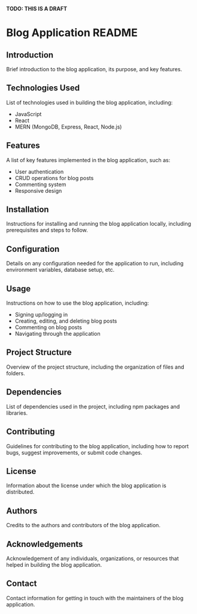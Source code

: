 **TODO: THIS IS A DRAFT**

# Blog Application README

## Introduction

Brief introduction to the blog application, its purpose, and key features.

## Technologies Used

List of technologies used in building the blog application, including:

- JavaScript
- React
- MERN (MongoDB, Express, React, Node.js)

## Features

A list of key features implemented in the blog application, such as:

- User authentication
- CRUD operations for blog posts
- Commenting system
- Responsive design

## Installation

Instructions for installing and running the blog application locally, including prerequisites and steps to follow.

## Configuration

Details on any configuration needed for the application to run, including environment variables, database setup, etc.

## Usage

Instructions on how to use the blog application, including:

- Signing up/logging in
- Creating, editing, and deleting blog posts
- Commenting on blog posts
- Navigating through the application

## Project Structure

Overview of the project structure, including the organization of files and folders.

## Dependencies

List of dependencies used in the project, including npm packages and libraries.

## Contributing

Guidelines for contributing to the blog application, including how to report bugs, suggest improvements, or submit code changes.

## License

Information about the license under which the blog application is distributed.

## Authors

Credits to the authors and contributors of the blog application.

## Acknowledgements

Acknowledgement of any individuals, organizations, or resources that helped in building the blog application.

## Contact

Contact information for getting in touch with the maintainers of the blog application.
